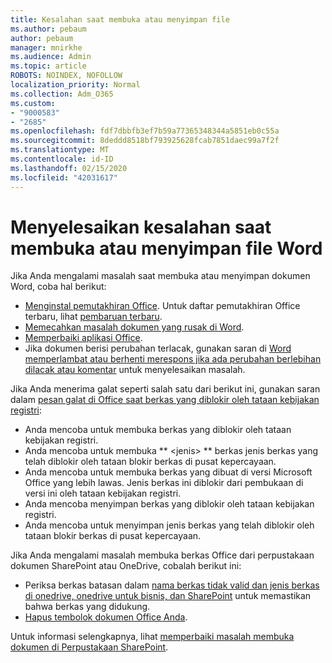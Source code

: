 ```yaml
---
title: Kesalahan saat membuka atau menyimpan file
ms.author: pebaum
author: pebaum
manager: mnirkhe
ms.audience: Admin
ms.topic: article
ROBOTS: NOINDEX, NOFOLLOW
localization_priority: Normal
ms.collection: Adm_O365
ms.custom:
- "9000583"
- "2685"
ms.openlocfilehash: fdf7dbbfb3ef7b59a77365348344a5851eb0c55a
ms.sourcegitcommit: 8deddd8518bf793925628fcab7851daec99a7f2f
ms.translationtype: MT
ms.contentlocale: id-ID
ms.lasthandoff: 02/15/2020
ms.locfileid: "42031617"
---
```

# <a name="resolve-errors-opening-or-saving-word-files"></a>Menyelesaikan kesalahan saat membuka atau menyimpan file Word

Jika Anda mengalami masalah saat membuka atau menyimpan dokumen Word, coba hal berikut:

- [Menginstal pemutakhiran Office](https://support.office.com/article/2ab296f3-7f03-43a2-8e50-46de917611c5). Untuk daftar pemutakhiran Office terbaru, lihat [pembaruan terbaru](https://docs.microsoft.com/officeupdates/office-updates-msi).
- [Memecahkan masalah dokumen yang rusak di Word](https://docs.microsoft.com/office/troubleshoot/word/damaged-documents-in-word).
- [Memperbaiki aplikasi Office](https://support.office.com/Article/Repair-an-Office-application-7821d4b6-7c1d-4205-aa0e-a6b40c5bb88b).
- Jika dokumen berisi perubahan terlacak, gunakan saran di [Word memperlambat atau berhenti merespons jika ada perubahan berlebihan dilacak atau komentar](https://docs.microsoft.com/en-us/office/troubleshoot/word/word-stops-responding) untuk menyelesaikan masalah.

Jika Anda menerima galat seperti salah satu dari berikut ini, gunakan saran dalam [pesan galat di Office saat berkas yang diblokir oleh tataan kebijakan registri](https://docs.microsoft.com/office/troubleshoot/settings/file-blocked-in-office):

- Anda mencoba untuk membuka berkas yang diblokir oleh tataan kebijakan registri.
- Anda mencoba untuk membuka ** \<jenis\> ** berkas jenis berkas yang telah diblokir oleh tataan blokir berkas di pusat kepercayaan.
- Anda mencoba untuk membuka berkas yang dibuat di versi Microsoft Office yang lebih lawas. Jenis berkas ini diblokir dari pembukaan di versi ini oleh tataan kebijakan registri.
- Anda mencoba menyimpan berkas yang diblokir oleh tataan kebijakan registri.
- Anda mencoba untuk menyimpan jenis berkas yang telah diblokir oleh tataan blokir berkas di pusat kepercayaan.

Jika Anda mengalami masalah membuka berkas Office dari perpustakaan dokumen SharePoint atau OneDrive, cobalah berikut ini:

- Periksa berkas batasan dalam [nama berkas tidak valid dan jenis berkas di onedrive, onedrive untuk bisnis, dan SharePoint](https://support.office.com/article/64883a5d-228e-48f5-b3d2-eb39e07630fa) untuk memastikan bahwa berkas yang didukung. 
- [Hapus tembolok dokumen Office Anda](https://support.office.com/article/b1d3765e-d71b-4bb8-99ca-acd22c42995d
). 

Untuk informasi selengkapnya, lihat [memperbaiki masalah membuka dokumen di Perpustakaan SharePoint](https://support.office.com/article/31329fa1-4ad0-47fc-95d8-bb0c5b12a536).